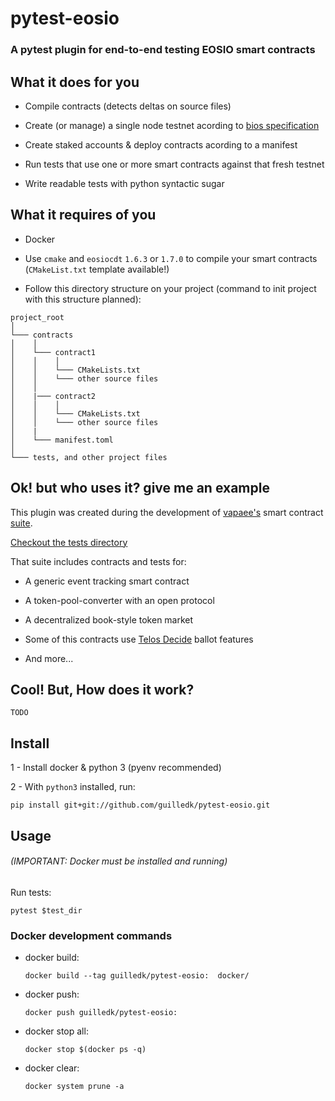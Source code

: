 
# pytest-eosio

### A pytest plugin for end-to-end testing EOSIO smart contracts

## What it does for you

- Compile contracts (detects deltas on source files)

- Create (or manage) a single node testnet acording to [bios specification](https://developers.eos.io/welcome/latest/tutorials/bios-boot-sequence)

- Create staked accounts & deploy contracts acording to a manifest

- Run tests that use one or more smart contracts against that fresh testnet

- Write readable tests with python syntactic sugar

## What it requires of you

- Docker

- Use `cmake` and `eosiocdt` `1.6.3` or `1.7.0` to compile your smart contracts (`CMakeList.txt` template available!)

- Follow this directory structure on your project (command to init project with this structure planned):

```
project_root
│
└─── contracts
│    │
│    └─── contract1
│    │    │
│    │    └─── CMakeLists.txt
│    │    └─── other source files
│    │
│    |─── contract2
│    │    │
│    │    └─── CMakeLists.txt
│    │    └─── other source files
│    |
│    └─── manifest.toml
│
└─── tests, and other project files
```

## Ok! but who uses it? give me an example

This plugin was created during the development of [vapaee's](https://github.com/vapaee) smart contract [suite](https://github.com/vapaee/vapaee-smart-contracts).

[Checkout the tests directory](https://github.com/vapaee/vapaee-smart-contracts/tree/dev/tests)

That suite includes contracts and tests for:

- A generic event tracking smart contract

- A token-pool-converter with an open protocol

- A decentralized book-style token market

- Some of this contracts use [Telos Decide](https://docs.telos.net/developers/telos_contracts/telos-decide) ballot features

- And more...

## Cool! But, How does it work?

`TODO`

## Install

1 - Install docker & python 3 (pyenv recommended)

2 - With ``python3`` installed, run:

    pip install git+git://github.com/guilledk/pytest-eosio.git

## Usage

###### (IMPORTANT: Docker must be installed and running)

Run tests:

    pytest $test_dir


### Docker development commands

- docker build:

    `docker build --tag guilledk/pytest-eosio:  docker/`

- docker push:

    `docker push guilledk/pytest-eosio:`

- docker stop all:

    `docker stop $(docker ps -q)`

- docker clear:

    `docker system prune -a`



